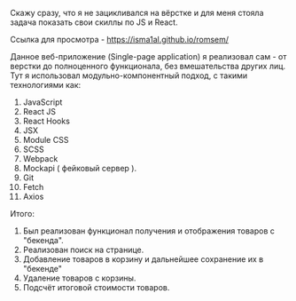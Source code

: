 
Скажу сразу, что я не зацикливался на вёрстке и для меня стояла задача показать свои скиллы по JS и React. 

Ссылка для просмотра - https://isma1al.github.io/romsem/

Данное веб-приложение (Single-page application) я реализовал сам - от верстки до полноценного функционала, без вмешательства других лиц. Тут я использовал модульно-компонентный подход, с такими технологиями как: 
1. JavaScript
2. React JS
3. React Hooks
4. JSX
5. Module CSS
6. SCSS
7. Webpack
8. Mockapi ( фейковый сервер ).
9. Git
10. Fetch
11. Axios

Итого:
1. Был реализован функционал получения и отображения товаров с "бекенда".
2. Реализован поиск на странице.
3. Добавление товаров в корзину и дальнейшее сохранение их в "бекенде"
4. Удаление товаров с корзины.
5. Подсчёт итоговой стоимости товаров.
